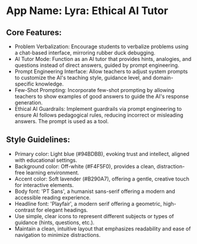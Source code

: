 # **App Name**: Lyra: Ethical AI Tutor

## Core Features:

- Problem Verbalization: Encourage students to verbalize problems using a chat-based interface, mirroring rubber duck debugging.
- AI Tutor Mode: Function as an AI tutor that provides hints, analogies, and questions instead of direct answers, guided by prompt engineering.
- Prompt Engineering Interface: Allow teachers to adjust system prompts to customize the AI's teaching style, guidance level, and domain-specific knowledge.
- Few-Shot Prompting: Incorporate few-shot prompting by allowing teachers to show examples of good answers to guide the AI's response generation.
- Ethical AI Guardrails: Implement guardrails via prompt engineering to ensure AI follows pedagogical rules, reducing incorrect or misleading answers. The prompt is used as a tool.

## Style Guidelines:

- Primary color: Light blue (#94BDBB), evoking trust and intellect, aligned with educational settings.
- Background color: Off-white (#F4F5F0), provides a clean, distraction-free learning environment.
- Accent color: Soft lavender (#B290A7), offering a gentle, creative touch for interactive elements.
- Body font: 'PT Sans', a humanist sans-serif offering a modern and accessible reading experience.
- Headline font: 'Playfair', a modern serif offering a geometric, high-contrast for elegant headings.
- Use simple, clear icons to represent different subjects or types of guidance (hints, questions, etc.).
- Maintain a clean, intuitive layout that emphasizes readability and ease of navigation to minimize distractions.
